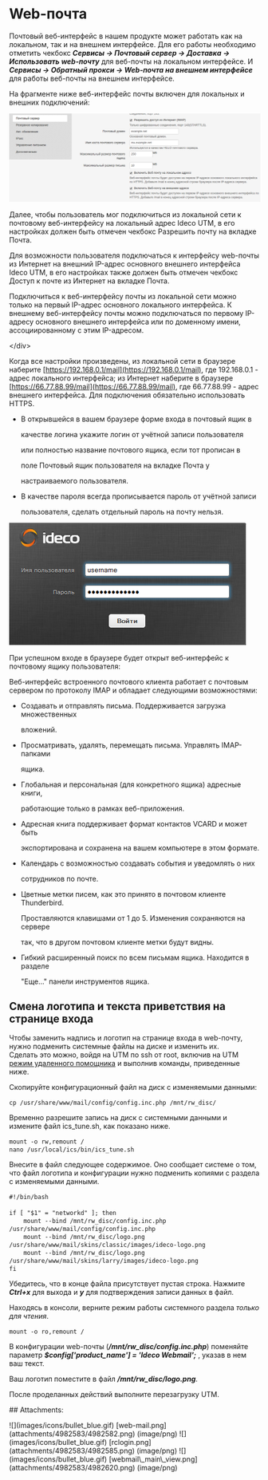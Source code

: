 # Web-почта

Почтовый веб-интерфейс в нашем продукте может работать как на локальном, так и на внешнем интерфейсе. Для его работы необходимо отметить чекбокс _**Сервисы -&gt; Почтовый сервер -&gt; Доставка -&gt; Использовать web-почту**_ для веб-почты на локальном интерфейсе. И _**Сервисы -&gt; Обратный прокси -&gt; Web-почта на внешнем интерфейсе**_ для работы веб-почты на внешнем интерфейсе.

На фрагменте ниже веб-интерфейс почты включен для локальных и внешних подключений:

![](../../.gitbook/assets/4982582.png)

Далее, чтобы пользователь мог подключиться из локальной сети к почтовому веб-интерфейсу на локальный адрес Ideco UTM, в его настройках должен быть отмечен чекбокс Разрешить почту на вкладке Почта.

Для возможности пользователя подключаться к интерфейсу web-почты из Интернет на внешний IP-адрес основного внешнего интерфейса Ideco UTM, в его настройках также должен быть отмечен чекбокс Доступ к почте из Интернет на вкладке Почта.

 Подключиться к веб-интерфейсу почты из локальной сети можно только на первый IP-адрес основного локального интерфейса. К внешнему веб-интерфейсу почты можно подключаться по первому IP-адресу основного внешнего интерфейса или по доменному имени, ассоциированному с этим IP-адресом.

&lt;/div&gt;

Когда все настройки произведены, из локальной сети в браузере наберите [https://192.168.0.1/mail](https://192.168.0.1/mail), где 192.168.0.1 - адрес локального интерфейса; из Интернет наберите в браузере [https://66.77.88.99/mail](https://66.77.88.99/mail), где 66.77.88.99 - адрес внешнего интерфейса. Для подключения обязательно использовать HTTPS.

* В открывшейся в вашем браузере форме входа в почтовый ящик в

  качестве логина укажите логин от учётной записи пользователя

  или полностью название почтового ящика, если тот прописан в

  поле Почтовый ящик пользователя на вкладке Почта у

  настраиваемого пользователя.

* В качестве пароля всегда прописывается пароль от учётной записи

  пользователя, сделать отдельный пароль на почту нельзя.

![](../../.gitbook/assets/4982585.png)

При успешном входе в браузере будет открыт веб-интерфейс к почтовому ящику пользователя:

Веб-интерфейс встроенного почтового клиента работает с почтовым сервером по протоколу IMAP и обладает следующими возможностями:

* Создавать и отправлять письма. Поддерживается загрузка множественных

  вложений.

* Просматривать, удалять, перемещать письма. Управлять IMAP-папками

  ящика.

* Глобальная и персональная \(для конкретного ящика\) адресные книги,

  работающие только в рамках веб-приложения.

* Адресная книга поддерживает формат контактов VCARD и может быть

  экспортирована и сохранена на вашем компьютере в этом формате.

* Календарь с возможностью создавать события и уведомлять о них

  сотрудников по почте.

* Цветные метки писем, как это принято в почтовом клиенте Thunderbird.

  Проставляются клавишами от 1 до 5. Изменения сохраняются на сервере

  так, что в другом почтовом клиенте метки будут видны.

* Гибкий расширенный поиск по всем письмам ящика. Находится в разделе

  "Еще..." панели инструментов ящика.

## Смена логотипа и текста приветствия на странице входа

Чтобы заменить надпись и логотип на странице входа в web-почту, нужно подменить системные файлы на диске и изменить их.  
Сделать это можно, войдя на UTM по ssh от root, включив на UTM [режим удаленного помощника](https://github.com/ideco-team/docsUTM/tree/54be5c28981601375569bdca6ef75ead87808b16/Режим_удаленного_помощника/README.md) и выполнив команды, приведенные ниже.

Скопируйте конфигурационный файл на диск с изменяемыми данными:

```text
cp /usr/share/www/mail/config/config.inc.php /mnt/rw_disc/
```

Временно разрешите запись на диск с системными данными и измените файл ics\_tune.sh, как показано ниже.

```text
mount -o rw,remount /
nano /usr/local/ics/bin/ics_tune.sh
```

Внесите в файл следующее содержимое. Оно сообщает системе о том, что файл логотипа и конфигурации нужно подменить копиями с раздела с изменяемыми данными.

```text
#!/bin/bash

if [ "$1" = "networkd" ]; then
    mount --bind /mnt/rw_disc/config.inc.php /usr/share/www/mail/config/config.inc.php
    mount --bind /mnt/rw_disc/logo.png /usr/share/www/mail/skins/classic/images/ideco-logo.png
    mount --bind /mnt/rw_disc/logo.png /usr/share/www/mail/skins/larry/images/ideco-logo.png
fi
```

Убедитесь, что в конце файла присутствует пустая строка. Нажмите _**Ctrl+x**_ для выхода и _**y**_ для подтверждения записи данных в файл.

Находясь в консоли, верните режим работы системного раздела _только для чтения_.

```text
mount -o ro,remount /
```

В конфигурации web-почты \(_**/mnt/rw\_disc/config.inc.php**_\) поменяйте параметр _**$config\['product\_name'\] = 'Ideco Webmail';**_ , указав в нем ваш текст.

Ваш логотип поместите в файл _**/mnt/rw\_disc/logo.png**_.

После проделанных действий выполните перезагрузку UTM.

 \#\# Attachments:

 !\[\]\(images/icons/bullet\_blue.gif\) \[web-mail.png\]\(attachments/4982583/4982582.png\) \(image/png\) !\[\]\(images/icons/bullet\_blue.gif\) \[rclogin.png\]\(attachments/4982583/4982585.png\) \(image/png\) !\[\]\(images/icons/bullet\_blue.gif\) \[webmail\\_main\\_view.png\]\(attachments/4982583/4982620.png\) \(image/png\)

